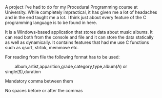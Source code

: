  A project I've had to do for my Procedural Programming course at University. While completely impractical, it has given me a lot of headaches and in the end taught me a lot.
 I think just about every feature of the C programming language is to be found in here.
 
 
 It is a Windows-based application that stores data about music albums. It can read both from the console and file and it can store the data statically as well as dynamically. It contains features that had me use C functions such as qsort, strtok, memmove etc.
 

For reading from file the following format has to be used:

&nbsp;&nbsp;&nbsp;&nbsp;&nbsp;&nbsp;&nbsp;&nbsp;album,artist,apparition,grade,category,type,album(A) or single(S),duration

Mandatory comma between them

No spaces before or after the commas

